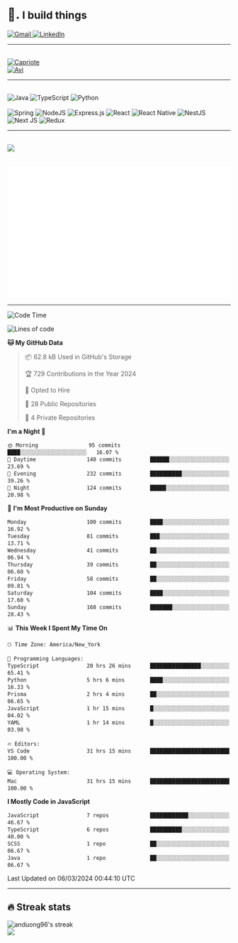 <div align="left">
  <h1>👋. <small>I build things</small></h1>

  <a href="mailto:an@capriote.com">
    <img alt="Gmail" src="https://img.shields.io/badge/Gmail-D14836?style=for-the-badge&logo=gmail&logoColor=white" />
  </a>
  <a href="https://www.linkedin.com/in/ahdng">
    <img alt="LinkedIn" src="https://img.shields.io/badge/linkedin-%230077B5.svg?style=for-the-badge&logo=linkedin&logoColor=white"/>
  </a>


  <br/>
  <hr />
  <br/>
  <a href="https://www.flywithavi.com">
      <img alt="Capriote" src="https://avatars.githubusercontent.com/u/153028651?s=200&v=4"/>
  </a>
  <br />
  <a href="https://www.flywithavi.com">
      <img alt="Avi" src="https://avatars.githubusercontent.com/u/121987349?s=200&v=4"/>
  </a>

  <br/>
  <hr />
  <br/>

  <img alt="Java" src="https://img.shields.io/badge/java-%23ED8B00.svg?style=for-the-badge&logo=java&logoColor=white"/>
  <img alt="TypeScript" src="https://img.shields.io/badge/typescript-%23007ACC.svg?style=for-the-badge&logo=typescript&logoColor=white"/>
  <img alt="Python" src="https://img.shields.io/badge/python-%2314354C.svg?style=for-the-badge&logo=python&logoColor=white"/>

  <br />
  <br />
  <img alt="Spring" src="https://img.shields.io/badge/spring-%236DB33F.svg?style=for-the-badge&logo=spring&logoColor=white"/>
  <img alt="NodeJS" src="https://img.shields.io/badge/node.js-%2343853D.svg?style=for-the-badge&logo=node-dot-js&logoColor=white"/>
  <img alt="Express.js" src="https://img.shields.io/badge/express.js-%23404d59.svg?style=for-the-badge&logo=express&logoColor=%2361DAFB"/>
  <img alt="React" src="https://img.shields.io/badge/react-%2320232a.svg?style=for-the-badge&logo=react&logoColor=%2361DAFB"/>
  <img alt="React Native" src="https://img.shields.io/badge/react_native-%2320232a.svg?style=for-the-badge&logo=react&logoColor=%2361DAFB"/>
  <img alt="NestJS" src="https://img.shields.io/badge/nestjs-%23E0234E.svg?style=for-the-badge&logo=nestjs&logoColor=white" />
  <img alt="Next JS" src="https://img.shields.io/badge/nextjs-%23000000.svg?style=for-the-badge&logo=next.js&logoColor=white"/>
  <img alt="Redux" src="https://img.shields.io/badge/redux-%23593d88.svg?style=for-the-badge&logo=redux&logoColor=white"/>

  <br/>
  <hr />
  <br/>
  <img src="https://github-profile-trophy.vercel.app/?username=anduong96&theme=onedark" />
  <br/>
  <br/>

  ![Stats Overview](https://raw.githubusercontent.com/anduong96/github-stats-transparent/output/generated/overview.svg)

  <hr />
  
  <!--START_SECTION:waka-->
![Code Time](http://img.shields.io/badge/Code%20Time-5%2C249%20hrs-blue)

![Lines of code](https://img.shields.io/badge/From%20Hello%20World%20I%27ve%20Written-398.1%20thousand%20lines%20of%20code-blue)

**🐱 My GitHub Data** 

> 📦 62.8 kB Used in GitHub's Storage 
 > 
> 🏆 729 Contributions in the Year 2024
 > 
> 💼 Opted to Hire
 > 
> 📜 28 Public Repositories 
 > 
> 🔑 4 Private Repositories 
 > 
**I'm a Night 🦉** 

```text
🌞 Morning                95 commits          ████░░░░░░░░░░░░░░░░░░░░░   16.07 % 
🌆 Daytime                140 commits         ██████░░░░░░░░░░░░░░░░░░░   23.69 % 
🌃 Evening                232 commits         ██████████░░░░░░░░░░░░░░░   39.26 % 
🌙 Night                  124 commits         █████░░░░░░░░░░░░░░░░░░░░   20.98 % 
```
📅 **I'm Most Productive on Sunday** 

```text
Monday                   100 commits         ████░░░░░░░░░░░░░░░░░░░░░   16.92 % 
Tuesday                  81 commits          ███░░░░░░░░░░░░░░░░░░░░░░   13.71 % 
Wednesday                41 commits          ██░░░░░░░░░░░░░░░░░░░░░░░   06.94 % 
Thursday                 39 commits          ██░░░░░░░░░░░░░░░░░░░░░░░   06.60 % 
Friday                   58 commits          ██░░░░░░░░░░░░░░░░░░░░░░░   09.81 % 
Saturday                 104 commits         ████░░░░░░░░░░░░░░░░░░░░░   17.60 % 
Sunday                   168 commits         ███████░░░░░░░░░░░░░░░░░░   28.43 % 
```


📊 **This Week I Spent My Time On** 

```text
🕑︎ Time Zone: America/New_York

💬 Programming Languages: 
TypeScript               20 hrs 26 mins      ████████████████░░░░░░░░░   65.41 % 
Python                   5 hrs 6 mins        ████░░░░░░░░░░░░░░░░░░░░░   16.33 % 
Prisma                   2 hrs 4 mins        ██░░░░░░░░░░░░░░░░░░░░░░░   06.65 % 
JavaScript               1 hr 15 mins        █░░░░░░░░░░░░░░░░░░░░░░░░   04.02 % 
YAML                     1 hr 14 mins        █░░░░░░░░░░░░░░░░░░░░░░░░   03.98 % 

🔥 Editors: 
VS Code                  31 hrs 15 mins      █████████████████████████   100.00 % 

💻 Operating System: 
Mac                      31 hrs 15 mins      █████████████████████████   100.00 % 
```

**I Mostly Code in JavaScript** 

```text
JavaScript               7 repos             ████████████░░░░░░░░░░░░░   46.67 % 
TypeScript               6 repos             ██████████░░░░░░░░░░░░░░░   40.00 % 
SCSS                     1 repo              ██░░░░░░░░░░░░░░░░░░░░░░░   06.67 % 
Java                     1 repo              ██░░░░░░░░░░░░░░░░░░░░░░░   06.67 % 
```




 Last Updated on 06/03/2024 00:44:10 UTC
<!--END_SECTION:waka-->
  
  <hr />

  <h2>🔥 Streak stats</h2>
  <img alt="anduong96's streak" src="https://github-readme-streak-stats.herokuapp.com/?user=anduong96&theme=monokai-metallian&hide_border=true"/>
</div>
<img src="https://komarev.com/ghpvc/?username=anduong96" />
<br/>
<br/>

